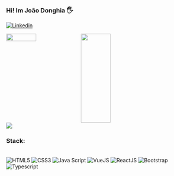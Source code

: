### Hi! Im João Donghia 🖐️

[![Linkedin](https://img.shields.io/badge/LinkedIn-0077B5?style=for-the-badge&logo=linkedin&logoColor=white)](https://www.linkedin.com/in/joão-donghia-4a0379200/)


<div style="display: flex; flex-direction: row;">
 <img style=" width: 40%" src="https://github-readme-stats.vercel.app/api?username=jdonghia&theme=radical" />
 <img style="height: 15rem; width: 40%" src="https://github-readme-stats.vercel.app/api/top-langs/?username=jdonghia&theme=radical"/>
</div>

 <img src="https://cdn.discordapp.com/attachments/931008554142404682/931008839619317822/chrono-trigger-video-games.gif" />


### Stack:
<div style="display: inline_block"><br/>
  <img  style="align: center" alt="HTML5" src="https://img.shields.io/badge/HTML5-E34F26?style=for-the-badge&logo=html5&logoColor=white" />
  <img  style="align: center" alt="CSS3" src="https://img.shields.io/badge/CSS3-1572B6?style=for-the-badge&logo=css3&logoColor=white" />
  <img  style="align: center" alt="Java Script" src="https://img.shields.io/badge/JavaScript-F7DF1E?style=for-the-badge&logo=javascript&logoColor=black" />
  <img  style="align: center" alt="VueJS" src="https://img.shields.io/badge/Vue.js-35495E?style=for-the-badge&logo=vue.js&logoColor=4FC08D" />
  <img  style="align: center" alt="ReactJS" src="https://img.shields.io/badge/React-20232A?style=for-the-badge&logo=react&logoColor=61DAFB" />
  <img  style="align: center" alt="Bootstrap" src="https://img.shields.io/badge/Bootstrap-563D7C?style=for-the-badge&logo=bootstrap&logoColor=white" />
  <img  style="align: center" alt="Typescript" src="https://img.shields.io/badge/TypeScript-007ACC?style=for-the-badge&logo=typescript&logoColor=white" />
</div>
